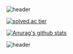 ![header](https://capsule-render.vercel.app/api?type=wave&color=gradient&height=300&section=rect&text=%20Hi%20there%20👋&&fontSize=90)

[![solved.ac tier](http://mazassumnida.wtf/api/generate_badge?boj=9507ym)](https://solved.ac/9507ym)


[![Anurag's github stats](https://github-readme-stats.vercel.app/api?username=MarbinSpectrum)](https://github.com/anuraghazra/github-readme-stats)

![header](https://capsule-render.vercel.app/api?type=wave&color=gradient&height=300&section=rect&text=%20%&&fontSize=90)
